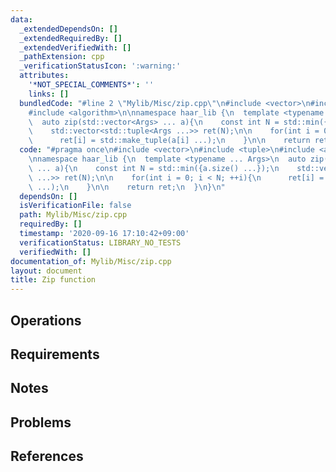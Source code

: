 ```yaml
---
data:
  _extendedDependsOn: []
  _extendedRequiredBy: []
  _extendedVerifiedWith: []
  _pathExtension: cpp
  _verificationStatusIcon: ':warning:'
  attributes:
    '*NOT_SPECIAL_COMMENTS*': ''
    links: []
  bundledCode: "#line 2 \"Mylib/Misc/zip.cpp\"\n#include <vector>\n#include <tuple>\n\
    #include <algorithm>\n\nnamespace haar_lib {\n  template <typename ... Args>\n\
    \  auto zip(std::vector<Args> ... a){\n    const int N = std::min({a.size() ...});\n\
    \    std::vector<std::tuple<Args ...>> ret(N);\n\n    for(int i = 0; i < N; ++i){\n\
    \      ret[i] = std::make_tuple(a[i] ...);\n    }\n\n    return ret;\n  }\n}\n"
  code: "#pragma once\n#include <vector>\n#include <tuple>\n#include <algorithm>\n\
    \nnamespace haar_lib {\n  template <typename ... Args>\n  auto zip(std::vector<Args>\
    \ ... a){\n    const int N = std::min({a.size() ...});\n    std::vector<std::tuple<Args\
    \ ...>> ret(N);\n\n    for(int i = 0; i < N; ++i){\n      ret[i] = std::make_tuple(a[i]\
    \ ...);\n    }\n\n    return ret;\n  }\n}\n"
  dependsOn: []
  isVerificationFile: false
  path: Mylib/Misc/zip.cpp
  requiredBy: []
  timestamp: '2020-09-16 17:10:42+09:00'
  verificationStatus: LIBRARY_NO_TESTS
  verifiedWith: []
documentation_of: Mylib/Misc/zip.cpp
layout: document
title: Zip function
---
```


## Operations

## Requirements

## Notes

## Problems

## References
